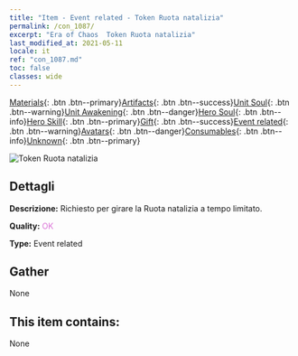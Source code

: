 ```yaml
---
title: "Item - Event related - Token Ruota natalizia"
permalink: /con_1087/
excerpt: "Era of Chaos  Token Ruota natalizia"
last_modified_at: 2021-05-11
locale: it
ref: "con_1087.md"
toc: false
classes: wide
---
```

 [Materials](/ItemsIT/){: .btn .btn--primary}[Artifacts](/ItemsIT/Artifacts/){: .btn .btn--success}[Unit Soul](/ItemsIT/UnitSoul/){: .btn .btn--warning}[Unit Awakening](/ItemsIT/UnitAwakening/){: .btn .btn--danger}[Hero Soul](/ItemsIT/HeroSoul/){: .btn .btn--info}[Hero Skill](/ItemsIT/HeroSkill/){: .btn .btn--primary}[Gift](/ItemsIT/Gift/){: .btn .btn--success}[Event related](/ItemsIT/Events/){: .btn .btn--warning}[Avatars](/ItemsIT/Avatars/){: .btn .btn--danger}[Consumables](/ItemsIT/Consumables/){: .btn .btn--info}[Unknown](/ItemsIT/Unknown/){: .btn .btn--primary}

 ![Token Ruota natalizia](/images/t/i_690013.png)

## Dettagli
 **Descrizione:** Richiesto per girare la Ruota natalizia a tempo limitato.

 **Quality:** <span style="color: #DA70D6">OK</span>

 **Type:** Event related

## Gather

  None

## This item contains:

  None

